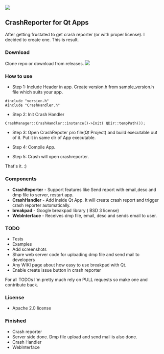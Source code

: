 [![](https://img.shields.io/badge/Alpha-Release-green.svg?style=flat-square)](http://kineticwing.com)

## CrashReporter for Qt Apps
After getting frustated to get crash reporter (or with proper license). I decided to create one. This is result.

### Download
Clone repo or download from releases. [![](https://img.shields.io/badge/Download-Latest_Release-green.svg?style=flat-square)](https://github.com/speedovation/CrashReporter-Qt-Breakpad/releases)

### How to use

* Step 1: Include Header in app. Create version.h from sample_version.h file which suits your app.
```
#include "version.h"
#include "CrashHandler.h"
```

* Step 2: Init Crash Handler
```
CrashManager::CrashHandler::instance()->Init( QDir::tempPath());
```

* Step 3: Open CrashRepoter pro file(Qt Project) and build executable out of it. Put it in same dir of App executable.

* Step 4: Compile App.

* Step 5: Crash will open crashreporter.

That's it. :)


### Components
* **CrashReporter** - Support features like Send report with email,desc and dmp file to server, restart app.
* **CrashHandler**  - Add inside Qt App. It will create crash report and trigger crash reporter automatically.
* **breakpad** - Google breakpad library ( BSD 3 license)
* **WebInterface** - Receives dmp file, email, desc and sends email to user.

### TODO
* Tests
* Examples
* Add screenshots
* Share web server code for uploading dmp file and send mail to developers
* Any WIKI page about how easy to use breakpad with Qt.
* Enable create issue button in crash reporter

For all TODOs I'm pretty much rely on PULL requests so make one and contribute back.

### License
* Apache 2.0 license

### Finished
* Crash reporter
* Server side done. Dmp file upload and send mail is also done.
* Crash Handler
* WebInterface
